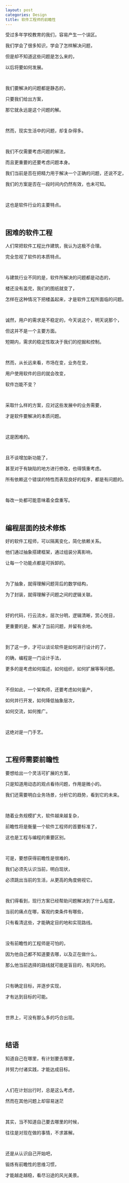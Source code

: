 ```yaml
---
layout: post
categories: Design
title: 软件工程师的前瞻性
---
```


受过多年学校教育的我们，容易产生一个误区。

我们学会了很多知识，学会了怎样解决问题，

但是却不知道这些问题是怎么来的，

以后将要如何发展。

<br/>

我们要解决的问题都是静态的，

只要我们给出方案，

那它就永远是这个问题的解。

<br/>

然而，现实生活中的问题，却复杂得多。

<br/>

我们不仅需要考虑问题的解法，

而且更重要的还要考虑问题本身。

我们当前是否在把精力用于解决一个正确的问题，还说不定，

我们的方案是否在一段时间内仍然有效，也未可知。

<br/>

这也是软件行业的主要特点。

<br/>

## **困难的软件工程**

人们常把软件工程比作建筑，我认为这极不合理。

完全忽视了软件的本质特点。

<br/>

与建筑行业不同的是，软件所解决的问题都是动态的，

楼还没有盖完，我们的图纸就变了，

怎样在这种情况下把楼盖起来，才是软件工程所面临的问题。

<br/>

诚然，用户的需求是不稳定的，今天说这个，明天说那个，

但这并不是一个主要方面。

短期内，需求的稳定性取决于我们的挖掘和控制。

<br/>

然而，从长远来看，市场在变，业务在变，

用户使用软件的目的就会改变，

软件岂能不变？

<br/>

采取什么样的方案，应对这些发展中的业务需要，

才是软件要解决的本质问题。

<br/>

这是困难的。

<br/>

且不谈增加新功能了，

甚至对于有缺陷的地方进行修改，也得慎重考虑。

所有依赖这个错误的特性而表现良好的程序，都是有问题的。

<br/>

每改一处都可能意味着全盘重写。

<br/>

## **编程层面的技术修炼**

好的软件工程师，可以隔离变化，简化依赖关系。

他们通过抽象搭建框架，通过组装分离影响，

让每一个功能点都是可拆卸的。

<br/>

为了抽象，就得理解问题背后的数学结构，

为了封装，就得理解子问题之间的逻辑关联。

<br/>

好的代码，行云流水，层次分明，逻辑清晰，赏心悦目，

更重要的是，解决了当前问题，并留有余地。

<br/>

到了这一步，才可以谈论软件是如何进行设计的了，

的确，编程是一门设计手法，

更多的是考虑如何描述，如何组织，如何扩展等等问题。

<br/>

不但如此，一个架构师，还要考虑如何量产，

如何并行开发，如何降低抽象层次，

如何交流，如何推广。

<br/>

这绝对是一门手艺。

<br/>

## **工程师需要前瞻性**

要想给出一个灵活可扩展的方案，

只是知道用动态的观点看待问题，作用是微小的。

我们还需要明白业务场景，分析它的趋势，看到它的未来。

<br/>

随着业务规模扩大，软件越来越复杂，

前瞻性将是衡量一个软件工程师的首要标准了，

这也是工程与编程的重要区别。

<br/>

可是，要想获得前瞻性是很难的，

我们必须先认识当前，明白现状，

必须跳出当前的生活，从更高的角度俯视它。

<br/>

我们得看到，现行方案已经帮助问题解决到了什么程度，

当前的痛点在哪，客观约束条件有哪些，

只有看清这些，才能确定目的地和实现路线。

<br/>

没有前瞻性的工程师是可怕的，

因为他自己都不知道要去哪，以及正在做什么，

那么他当前选择的路线就可能是盲目的，有风险的。

<br/>

只有确定目标，并逐步实现，

才有达到目标的可能。

<br/>

世界上，可没有那么多的巧合出现。

<br/>

## **结语**

知道自己在哪里，有计划要去哪里，

并努力付诸实践，才能达成目标。

<br/>

人们在计划出行时，总是这么考虑，

然而在其他问题上却容易迷茫

<br/>

其实，当不知道自己要去哪里的时候，

往往是对现在做的事情，不求甚解。

<br/>

还是从认识自己开始吧，

锻炼有前瞻性的思维习惯，

才能越走越稳，看尽沿途的风光美景。

